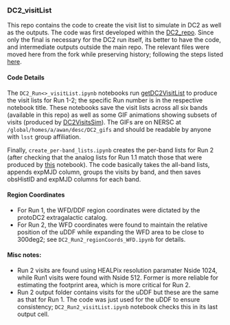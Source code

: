 ### DC2_visitList
This repo contains the code to create the visit list to simulate in DC2 as well as the outputs. The code was first developed within the [DC2_repo](https://github.com/humnaawan/DC2_Repo). Since only the final is necessary for the DC2 run itself, its better to have the code, and intermediate outputs outside the main repo. The relevant files were moved here from the fork while preserving history; following the steps listed [here](https://gist.github.com/humnaawan/3b24aa0632213acf1be03c12414b5b36).

#### Code Details
The `DC2_Run<>_visitList.ipynb` notebooks run [getDC2VisitList](https://github.com/LSSTDESC/DC2_visitList/blob/a0a499d500d174c358e95594bfc897416f31cd54/DC2visitGen/code/DC2_visitListCode.py#L91 ) to produce the visit lists for Run 1-2; the specific Run number is in the respective notebook title. These notebooks save the visit lists across all six bands (available in this repo) as well as some GIF animations showing subsets of visits (produced by [DC2VisitsSim](https://github.com/LSSTDESC/DC2_visitList/blob/a0a499d500d174c358e95594bfc897416f31cd54/DC2visitGen/code/DC2_visitsSim.py#L18 )). The GIFs are on NERSC at `/global/homes/a/awan/desc/DC2_gifs` and should be readable by anyone with `lsst` group affiliation.

Finally, `create_per-band_lists.ipynb` creates the per-band lists for Run 2 (after checking that the analog lists for Run 1.1 match those that were produced by [this](https://github.com/LSSTDESC/DC2-production/blob/master/Notebooks/survey_design_visit_lists.ipynb) notebook). The code basically takes the all-band lists, appends expMJD column, groups the visits by band, and then saves obsHistID and expMJD columns for each band.

#### Region Coordinates
- For Run 1, the WFD/DDF region coordinates were dictated by the protoDC2 extragalactic catalog.
- For Run 2, the WFD coordinates were found to maintain the relative position of the uDDF while expanding the WFD area to be close to 300deg2; see `DC2_Run2_regionCoords_WFD.ipynb` for details.

#### Misc notes:
- Run 2 visits are found using HEALPix resolution paramater Nside 1024, while Run1 visits were found with Nside 512. Former is more reliable for estimating the footprint area, which is more critical for Run 2.
- Run 2 output folder contains visits for the uDDF but these are the same as that for Run 1. The code was just used for the uDDF to ensure consistency;  `DC2_Run2_visitList.ipynb` notebook checks this in its last output cell.